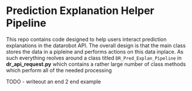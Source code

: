 # Prediction Explanation Helper Pipeline

This repo contains code designed to help users interact prediction explanations in the datarobot API. The overall design is that the main class stores the data in a pipleine and performs actions on this data inplace. As such everything reolves around a class titled <code>DR_Pred_Explan_Pipeline</code> in **dr_api_request.py** which contains a rather large number of class methods which perform all of the needed processing

TODO - writeout an end 2 end example